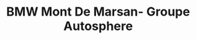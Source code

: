 ---
title: "BMW Mont De Marsan- Groupe Autosphere"
url: /saint-avit/bmw-mont-de-marsan-groupe-autosphere/
shop: réparation de voitures
---
